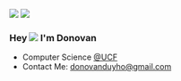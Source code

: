 [<img src="https://img.shields.io/badge/linkedin-%230077B5.svg?&style=for-the-badge&logo=linkedin&logoColor=white" />](https://www.linkedin.com/in/donovan-ho-533151175/)
[<img src="https://img.shields.io/badge/twitter-%230077B5.svg?&style=for-the-badge&logo=x&logoColor=white&color=black" />](https://twitter.com/donovanduyho)

### Hey ![](https://user-images.githubusercontent.com/18350557/176309783-0785949b-9127-417c-8b55-ab5a4333674e.gif) I'm Donovan
- Computer Science [@UCF](https://www.ucf.edu/)
- Contact Me: donovanduyho@gmail.com

